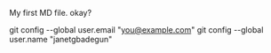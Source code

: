 My first MD file. okay?

git config --global user.email "you@example.com"
  git config --global user.name "janetgbadegun"